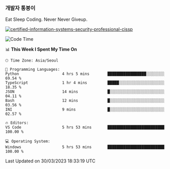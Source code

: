### 개발자 통붕이
Eat Sleep Coding.
Never Never Giveup.

[![certified-information-systems-security-professional-cissp](https://user-images.githubusercontent.com/44606727/157613689-acd84ec6-5f8f-4e79-89d9-a8d51f033634.png)](https://www.credly.com/badges/f394a010-85a0-450b-9136-8043af01d71c/public_url)

<!--START_SECTION:waka-->
![Code Time](http://img.shields.io/badge/Code%20Time-1%2C501%20hrs%2014%20mins-blue)

📊 **This Week I Spent My Time On** 

```text
🕑︎ Time Zone: Asia/Seoul

💬 Programming Languages: 
Python                   4 hrs 5 mins        █████████████████░░░░░░░░   69.54 % 
TypeScript               1 hr 4 mins         █████░░░░░░░░░░░░░░░░░░░░   18.35 % 
JSON                     14 mins             █░░░░░░░░░░░░░░░░░░░░░░░░   04.11 % 
Bash                     12 mins             █░░░░░░░░░░░░░░░░░░░░░░░░   03.56 % 
INI                      9 mins              █░░░░░░░░░░░░░░░░░░░░░░░░   02.57 % 

🔥 Editors: 
VS Code                  5 hrs 53 mins       █████████████████████████   100.00 % 

💻 Operating System: 
Windows                  5 hrs 53 mins       █████████████████████████   100.00 % 
```


 Last Updated on 30/03/2023 18:33:19 UTC
<!--END_SECTION:waka-->
